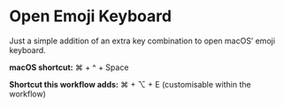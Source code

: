 # Open Emoji Keyboard

Just a simple addition of an extra key combination to open macOS’ emoji keyboard.

**macOS shortcut:** ⌘ + ^ + Space

**Shortcut this workflow adds:** ⌘ + ⌥ + E (customisable within the workflow)
